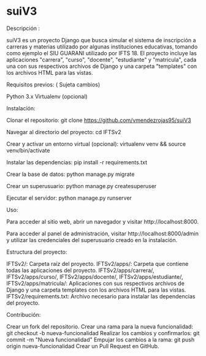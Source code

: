 # suiV3

Descripción :

suiV3 es un proyecto Django que busca simular el sistema de inscripción a carreras y materias utilizado por algunas instituciones educativas,
tomando como ejemplo el SIU GUARANI utilizado por IFTS 18. El proyecto incluye las aplicaciones "carrera", "curso", "docente", "estudiante" y "matricula", 
cada una con sus respectivos archivos de Django y una carpeta "templates" con los archivos HTML para las vistas.

Requisitos previos: ( Sujeta cambios)

Python 3.x
Virtualenv (opcional)


Instalación:

Clonar el repositorio: git clone https://github.com/vmendezrojas95/suiV3

Navegar al directorio del proyecto: cd IFTSv2

Crear y activar un entorno virtual (opcional): virtualenv venv && source venv/bin/activate

Instalar las dependencias: pip install -r requirements.txt

Crear la base de datos: python manage.py migrate

Crear un superusuario: python manage.py createsuperuser

Ejecutar el servidor: python manage.py runserver


Uso:

Para acceder al sitio web, abrir un navegador y visitar http://localhost:8000.

Para acceder al panel de administración, visitar http://localhost:8000/admin y utilizar las credenciales del superusuario creado en la instalación.


Estructura del proyecto:

IFTSv2/: Carpeta raíz del proyecto.
IFTSv2/apps/: Carpeta que contiene todas las aplicaciones del proyecto.
IFTSv2/apps/carrera/, IFTSv2/apps/curso/, IFTSv2/apps/docente/, IFTSv2/apps/estudiante/, IFTSv2/apps/matricula/: Aplicaciones con sus respectivos archivos de Django y una carpeta templates con los archivos HTML para las vistas.
IFTSv2/requirements.txt: Archivo necesario para instalar las dependencias del proyecto.


Contribución:

Crear un fork del repositorio.
Crear una rama para la nueva funcionalidad: git checkout -b nueva-funcionalidad
Realizar los cambios y confirmarlos: git commit -m "Nueva funcionalidad"
Empujar los cambios a la rama: git push origin nueva-funcionalidad
Crear un Pull Request en GitHub.
